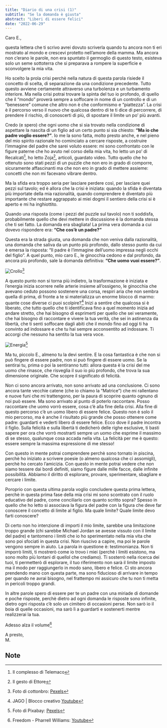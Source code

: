 ```yaml
---
title: "Diario di una crisi (1)"
subtitle: "Se la domanda è giusta"
abstract: "Liberi di essere felici"
date: "2022-06-29"
---
```


Caro E.,

questa lettera che ti scrivo avrei dovuto scriverla quando tu ancora non ti eri mostrato al mondo e crescevi protetto nell’amore della mamma. Ma ancora non c’erano le parole, non era spuntato il germoglio di questo testo, esisteva solo un seme sottoterra che si preparava a rompere la superficie e sconvolgere la mia vita.  

Ho scelto la prola crisi perchè nella natura di questa parola risiede il concetto di scelta, di separazione da una condizione precedente. Tutto questo avviene certamente attraverso una turbolenza e un turbamento interiore. Ma nella crisi potrai trovare la spinta del tuo io profondo, di quello che il “mondo” proverà sempre a soffocare in nome di un controllo e di un “benessere” comune che altro non è che conformismo e “piattezza”.
La crisi è il percorso verso il nuovo che qualcosa dentro di te ti dice di percorrere, di prendere il rischio, di conoscerti di più, di spostare il limite un po’ più avanti.  

Credo (e spero) che ogni uomo che si sia trovato nella condizione di aspettare la nascita di un figlio ad un certo punto si sia chiesto: **“Ma io che padre voglio essere?”**. Io me la sono fatta, molto presto anche, e nel pieno del mio spirito razionale ho cominciato a cercare risposte, a costruire l’immagine del padre che sarei voluto essere: mi sono confrontato con le figure paterne che ho avuto nel corso della mia vita, ho letto un po’ di Recalcati[^1], ho letto Zoja[^2], articoli, guardato video. Tutto quello che ho ottenuto sono stati pezzi di un puzzle che non ero in grado di comporre, sicuramente affascinanti ma che non ero in grado di mettere assieme: concetti che non mi facevano vibrare dentro.  

Ma la sfida era troppo seria per lasciare perdere così, per lasciare quei pezzi sul tavolo; ed è allora che la crisi è iniziata: quando la sfida è diventata più importate della mia razionalità, quando comprendere è diventato più importante che restare aggrappato ai miei dogmi il sentiero della crisi si è aperto e mi ha inghiottito.  

Quando una risposta (come i pezzi del puzzle sul tavolo) non ti soddisfa, probabilmente quello che devi mettere in discussione è la domanda stessa che ti sei fatto. La domanda era sbagliata!
La prima vera domanda a cui dovevo rispondere era: **“Che cos’è un padre?”**  

Questa era la strada giusta, una domanda che non veniva dalla razionalità, una domanda che saliva da un punto più profondo, dallo stesso punto da cui è emersa la risposta: “Il padre è l’immagine dell’uomo impressa negli occhi del figlio”. A quel punto, mio caro E., le ginocchia cedono e dal profondo, da ancora più profondo, sale la domanda definitiva: **“Che uomo vuoi essere?”**.  

![Crollo](../assets/images/crollo.jpg)[^3]

A questo punto non si torna più indietro, la trasformazione è iniziata e l’energia inizia scorrere nelle arterie insieme all’ossigeno, le ginocchia che avevano ceduto possono sostenere una corsa, respiri aria che non sembra quella di prima, di fronte a te si materializza un enorme blocco di marmo: quante cose diverse ci puoi scolpire?[^4]
Inizi a sentire che qualcosa si è liberato, che tutto quello che ti identificava fino a quel momento inizia ad andare stretto, che hai bisogno di esprimerti per quello che sei veramente, che hai bisogno di raccontare e vivere la tua verità, che sei in astinenza da libertà, che ti senti soffocare dagli abiti che il mondo fino ad oggi ti ha convinto ad indossare e che tu hai sempre acconsentito ad indossare. Ti accorgi che nessuno ha sentito la tua vera voce.  

![Energia](../assets/images/energia.jpg)[^5]  

Ma tu, piccolo E., almeno tu la devi sentire. E la cosa fantastica è che non si può fingere di essere padre, non si può fingere di essere uomo. Se la sentirai tu, prima o poi la sentiranno tutti: allora questa è la crisi del me uomo che rinasce, che risveglia il suo io più profondo, che trova la sua dimensione originale. Che scopre il significato di felicità.  

Non ci sono ancora arrivato, non sono arrivato ad una conclusione. Ci sono ancora tante vecchie catene (che io chiamo la “Matrice”) che mi rallentano e nuove funi che mi trattengono, per la paura di scoprire quanto ognuno di noi può essere.  Ma sono arrivato al punto di poterlo raccontare. Posso raccontare che uomo vorrò essere, cosa c’è alla fine della crisi.
Alla fine di questo percorso c’è un uomo libero di essere felice. Questo non è solo il mio percorso, ma è anche il risultato più grande che posso ottenere come padre: guardarti e vederti libero di essere felice. Ecco dove il padre incontra il figlio.
Sulla felicità e sulla libertà ti dedicherò delle righe esclusive, ti basti sapere per ora che vorrò mostrarti sempre un uomo che esprime il massimo di se stesso, qualunque cosa accada nella vita. La felicità per me è questo: essere sempre la massima espressione di me stesso!  

Con questo in mente potrai comprendere perchè sono tornato in piscina, perchè ho iniziato a scrivere poesie (o almeno qualcosa che ci assomigli), perchè ho cercato l’amicizia. Con questo in mente potrai vedere che non siamo tessere dai bordi definiti, siamo figure dalle mille facce, dalle infinite possibilità. Abbiamo il diritto di esplorare, provare, sperimentare, sbagliare e cercare i limite.  

Poroprio con questa ultima parola voglio concludere questa prima lettera, perchè in questa prima fase della mia crisi mi sono scontrato con il ruolo educativo del padre, come conciliarlo con quanto scritto sopra? Spesso in quello che ho letto si associava la figura del padre con la figura che deve far conoscere il concetto di limite al figlio. Ma quale limite? Quale limite devo farti conoscere?  

Di certo non ho intenzione di importi il mio limite, sarebbe una limitazione troppo grande (chi sarebbe Michael Jordan se avesse vissuto con il limite del padre) e tantomeno i limiti che io ho sperimentato nella mia vita che sono poi sfociati in questa crisi. Non riuscivo a capire, ma poi le parole vengono sempre in aiuto. La parola in questione è: testimonianza.
Non ti imporrò limiti, ti mostrerò come io trovo i miei (perchè i limiti esistono, ma sono molto più lontani di quellol che crediamo). Ti sosterrò nella ricerca dei tuoi, ti permetterò di esplorare, il tuo riferimento non sarà il limite imposto ma il modo per raggiungerlo in modo sano, libero e felice. Ci sto ancora prendendo mano con questa parte, ma sono fiducioso di arrivare in tempo per quando ne avrai bisogno, nel frattempo mi assicuro che tu non ti metta in pericoli troppo grandi.  

In altre parole spero di essere per te un padre con una miriade di domande e poche risposte, perchè dietro ad ogni domanda le risposte sono infinite, dietro ogni risposta c’è solo un cimitero di occasioni perse. Non sarò io il boia di quelle occasioni, ma sarò lì a guardarti e sostenerti mentre realizzerai la tua.  

Adesso alza il volume[^6]

A presto,  
M.

## Note

[^1]: Il complesso di Telemaco
[^2]: Il gesto di Ettore
[^3]: Foto di cottonbro: [Pexels](https://www.pexels.com/it-it/foto/parete-in-legno-grigio-e-nero-4874232/)
[^4]: JAGO | Blocco creativo [Youtube](https://www.youtube.com/watch?v=XaMo_AY6gS0)
[^5]: Foto di Pixabay: [Pexels](https://www.pexels.com/it-it/foto/sezione-bassa-dell-uomo-contro-il-cielo-247851/)
[^6]: Freedom - Pharrell Williams: [Youtube](https://www.youtube.com/watch?v=LlY90lG_Fuw)